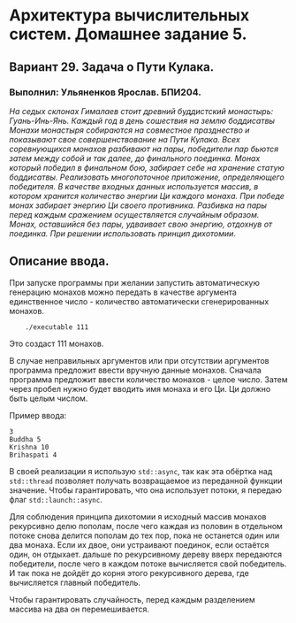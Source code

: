 # Архитектура вычислительных систем. Домашнее задание 5.
## Вариант 29. Задача о Пути Кулака.
### Выполнил: Ульяненков Ярослав. БПИ204.
_На седых склонах Гималаев стоит древний
буддистский монастырь: Гуань-Инь-Янь. Каждый год в день сошествия на
землю боддисатвы Монахи монастыря собираются на совместное
празднество и показывают свое совершенствование на Пути Кулака. Всех
соревнующихся монахов разбивают на пары, победители пар бьются затем
между собой и так далее, до финального поединка. Монах который победил в
финальном бою, забирает себе на хранение статую боддисатвы. Реализовать
многопоточное приложение, определяющего победителя. В качестве
входных данных используется массив, в котором хранится количество
энергии Ци каждого монаха. При победе монах забирает энергию Ци своего
противника. Разбивка на пары перед каждым сражением осуществляется
случайным образом. Монах, оставшийся без пары, удваивает свою энергию,
отдохнув от поединка. При решении использовать принцип дихотомии._

## Описание ввода.

При запуске программы при желании запустить автоматическую генерацию монахов 
можно передать в качестве аргумента единственное число - количество автоматически сгенерированных монахов.

        ./executable 111

Это создаст 111 монахов.

В случае неправильных аргументов или при отсутствии аргументов программа предложит 
ввести вручную данные монахов. Сначала программа предложит ввести количество монахов - целое число.
Затем через пробел нужно будет вводить имя монаха и его Ци. Ци должно быть целым числом.

Пример ввода:

    3
    Buddha 5
    Krishna 10
    Brihaspati 4

В своей реализации я использую `std::async`, так как эта обёртка над `std::thread` позволяет получать возвращаемое
из переданной функции значение. Чтобы гарантировать, что она использует потоки, я передаю флаг `std::launch::async`.

Для соблюдения принципа дихотомии я исходный массив монахов рекурсивно делю пополам, после чего каждая из половин 
в отдельном потоке снова делится пополам до тех пор, пока не останется один или два монаха. Если их двое, они устраивают 
поединок, если остаётся один, он отдыхает. дальше по рекурсивному дереву вверх передаются победители, после чего в каждом 
потоке вычисляется свой победитель. И так пока не дойдёт до корня этого рекурсивного дерева, где вычисляется главный победитель.

Чтобы гарантировать случайность, перед каждым разделением массива на два он перемешивается.

